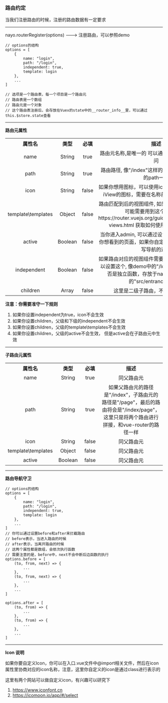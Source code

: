 ### 路由约定

当我们注册路由的时候，注册的路由数据有一定要求

---
nayo.routerRegister(options)  ---> 注册路由，可以参照demo
```
// options的结构
options = [
    {
        name: "login",
        path: "/login",
        independent: true,
        template: login
    },
    ...
]

// 选项是一个路由表，每一个项目是一个路由元
// 路由表是一个数组
// 路由元是一个对象
// 这个路由表注册后，会存放在Vuex的state中的__router_info__里，可以通过this.$store.state查看
```

---
**路由元属性**
<table>
    <tr>
        <th style="width:130px;text-align: center;">属性名</th>
        <th style="width:100px;text-align: center;">类型</th>
        <th style="width:100px;text-align: center;">必填</th>
        <th style="width:598px;text-align: center;">描述</th>
    </tr>
    <tr>
        <td style="text-align: center;">name</td>
        <td style="text-align: center;">String</td>
        <td style="text-align: center;">true</td>
        <td style="text-align: center;">路由元名称,是唯一的 可以通过this.$route.name访问</td>
    </tr>
    <tr>
        <td style="text-align: center;">path</td>
        <td style="text-align: center;">String</td>
        <td style="text-align: center;">true</td>
        <td style="text-align: center;">路由路径, 像"/index"这样的, 这个和vue-router中的path一样</td>
    </tr>
    <tr>
        <td style="text-align: center;">icon</td>
        <td style="text-align: center;">String</td>
        <td style="text-align: center;">false</td>
        <td style="text-align: center;">如果你想用图标，可以使用icon的名称，如果你使用iView的图标，需要在名称前面加上"ivu-icon-"</td>
    </tr>
    <tr>
        <td style="text-align: center;">template\templates</td>
        <td style="text-align: center;">Object</td>
        <td style="text-align: center;">false</td>
        <td style="text-align: center;">路由匹配到后的视图组件, 如果你自定义了layout, 你可能需要用到这个, 可以查看 https://router.vuejs.org/guide/essentials/named-views.html 获取如何使用templates的方法</td>
    </tr>
    <tr>
        <td style="text-align: center;">active</td>
        <td style="text-align: center;">Boolean</td>
        <td style="text-align: center;">false</td>
        <td style="text-align: center;">当你进入admin, 可以通过设置这个属性设置第一个你想看到的页面，如果你自定义了layout，你需要书写导航的逻辑</td>
    </tr>
    <tr>
        <td style="text-align: center;">independent</td>
        <td style="text-align: center;">Boolean</td>
        <td style="text-align: center;">false</td>
        <td style="text-align: center;">如果路由对应的视图组件需要独立于布局视图，你可以设置这个, 像demo中的"/login"一样, 这个判断是否是独立函数，存放于nayo-admin-core中的"src/entrance.vue"里</td>
    </tr>
    <tr>
        <td style="text-align: center;">children</td>
        <td style="text-align: center;">Array</td>
        <td style="text-align: center;">false</td>
        <td style="text-align: center;">这里是二级子路由，不支持更深层路由</td>
    </tr>
</table>

**注意：你需要准守一下规则**
1. 如果你设置independent为true，icon不会生效
2. 如果你设置children，父级和下级的independent不会生效
3. 如果你设置children，父级的template\templates不会生效
3. 如果你设置children，父级的active不会生效， 但是active会在子路由元中生效

---
**子路由元属性**
<table>
    <tr>
        <th style="width:130px;text-align: center;">属性名</th>
        <th style="width:100px;text-align: center;">类型</th>
        <th style="width:100px;text-align: center;">必填</th>
        <th style="width:598px;text-align: center;">描述</th>
    </tr>
    <tr>
        <td style="text-align: center;">name</td>
        <td style="text-align: center;">String</td>
        <td style="text-align: center;">true</td>
        <td style="text-align: center;">同父路由元</td>
    </tr>
    <tr>
        <td style="text-align: center;">path</td>
        <td style="text-align: center;">String</td>
        <td style="text-align: center;">true</td>
        <td style="text-align: center;">如果父路由元的路径是"/index"，子路由元的路径是"/page"，最后的路由将会是"/index/page"，这里只是将两个路由进行拼接，和vue-router的路径一样</td>
    </tr>
    <tr>
        <td style="text-align: center;">icon</td>
        <td style="text-align: center;">String</td>
        <td style="text-align: center;">false</td>
        <td style="text-align: center;">同父路由元</td>
    </tr>
    <tr>
        <td style="text-align: center;">template\templates</td>
        <td style="text-align: center;">Object</td>
        <td style="text-align: center;">false</td>
        <td style="text-align: center;">同父路由元</td>
    </tr>
    <tr>
        <td style="text-align: center;">active</td>
        <td style="text-align: center;">Boolean</td>
        <td style="text-align: center;">false</td>
        <td style="text-align: center;">同父路由元</td>
    </tr>
</table>

---
**路由导航守卫**

```
// options的结构
options = [
    {
        name: "login",
        path: "/login",
        independent: true,
        template: login
    },
    ...
]
// 你可以通过设置before和after来拦截路由
// before表示，当进入路由的时候
// after表示，当离开路由的时候
// 这两个属性都是数组，会依次执行函数
// 需要注意的是，before中，next不会中断后边函数的执行
options.before = [
    (to, from, next) => {
        ...
    },
    (to, from, next) => {
        ...
    },
    ...
]

options.after = [
    (to, from) => {
        ...
    },
    (to, from) => {
        ...
    },
    ...
]
```

---
**Icon 说明**

如果你要自定义Icon，你可以在入口.vue文件中@import相关文件，然后在icon属性里协商对应的icon名称，注意，这里你自定义的icon是通过class进行表示的

这里有两个网站可以做自定义icon，有兴趣可以研究下

1. https://www.iconfont.cn
2. https://icomoon.io/app/#/select